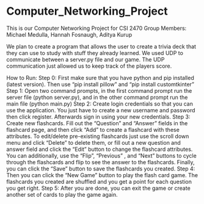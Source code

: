 # Computer_Networking_Project
This is our Computer Networking Project for CSI 2470
Group Members: Michael Medulla, Hannah Fosnaugh, Aditya Kurup

We plan to create a program that allows the user to create a trivia deck that they can use to study with stuff they already learned. We used UDP to communicate between a server.py file and our game. The UDP communication just allowed us to keep track of the players score. 

How to Run:
Step 0: First make sure that you have python and pip installed (latest version). Then use “pip install pillow” and “pip install customtkinter”
Step 1: Open two command prompts, in the first command prompt run the server file (python server.py), and in the other command prompt run the main file (python main.py)
Step 2: Create login credentials so that you can use the application. You just have to create a new username and password then click register. Afterwards sign in using your new credentials.
Step 3: Create new flashcards. Fill out the “Question” and “Answer” fields in the flashcard page, and then click “Add” to create a flashcard with these attributes. To edit/delete pre-existing flashcards just use the scroll down menu and click “Delete” to delete them, or fill out a new question and answer field and click the “Edit” button to change the flashcard attributes. You can additionally, use the “Flip”, “Previous” , and “Next” buttons to cycle through the flashcards and flip to see the answer to the flashcards. Finally, you can click the “Save” button to save the flashcards you created. 
Step 4: Then you can click the “New Game” button to play the flash card game. The flashcards you created are shuffled and you get a point for each question you get right.
Step 5: After you are done, you can exit the game or create another set of cards to play the game again. 
